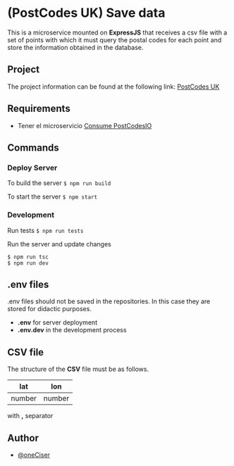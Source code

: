 # (PostCodes UK) Save data

This is a microservice mounted on **ExpressJS** that receives a csv file with a set of points with which it must query the postal codes for each point and store the information obtained in the database. 
## Project

The project information can be found at the following link: [PostCodes UK](https://github.com/oneCiser/PostCodeUK)

## Requirements
- Tener el microservicio [Consume PostCodesIO](https://github.com/oneCiser/PostCodeUK-MS-Consume-PostCodesIO)

## Commands

### Deploy Server
To build the server
`
$ npm run build
`

To start the server
`
$ npm start
`

### Development

Run tests
`
$ npm run tests
`

Run the server and update changes

    $ npm run tsc
    $ npm run dev


## .env files

.env files should not be saved in the repositories. In this case they are stored for didactic purposes.
- **.env** for server deployment
- **.env.dev** in the development process

## CSV file
The structure of the **CSV** file must be as follows.


| lat         | lon         |
| ----------- | ----------- |
| number      | number      |

with **,** separator


## Author
- [@oneCiser](https://github.com/oneCiser)